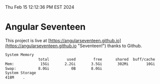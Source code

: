 Thu Feb 15 12:12:36 PM EST 2024

# Angular Seventeen


This project is live at [https://angularseventeen.github.io](https://angularseventeen.github.io "Seventeen!") thanks to Github.

```bash
System Memory
               total        used        free      shared  buff/cache   available
Mem:            15Gi       2.2Gi       3.5Gi       302Mi        10Gi        13Gi
Swap:          8.0Gi          0B       8.0Gi
System Storage
418M	.
```
```bash
